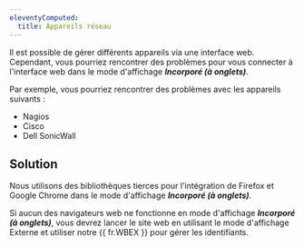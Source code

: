 ```yaml
---
eleventyComputed:
  title: Appareils réseau
---
```

Il est possible de gérer différents appareils via une interface web. Cependant, vous pourriez rencontrer des problèmes pour vous connecter à l'interface web dans le mode d'affichage ***Incorporé (à onglets)***.

Par exemple, vous pourriez rencontrer des problèmes avec les appareils suivants :

* Nagios
* Cisco
* Dell SonicWall

## Solution
Nous utilisons des bibliothèques tierces pour l'intégration de Firefox et Google Chrome dans le mode d'affichage ***Incorporé (à onglets)***.

Si aucun des navigateurs web ne fonctionne en mode d'affichage ***Incorporé (à onglets)***, vous devrez lancer le site web en utilisant le mode d'affichage Externe et utiliser notre {{ fr.WBEX }} pour gérer les identifiants.
